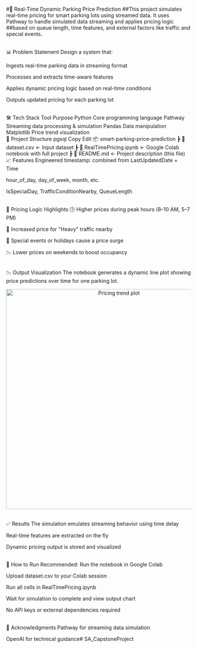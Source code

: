 #🚗 Real-Time Dynamic Parking Price Prediction
##This project simulates real-time pricing for smart parking lots using streamed data. It uses Pathway to handle simulated data streaming and applies pricing logic ##based on queue length, time features, and external factors like traffic and special events.

<br/>
📊 Problem Statement
Design a system that:

Ingests real-time parking data in streaming format

Processes and extracts time-aware features

Applies dynamic pricing logic based on real-time conditions

Outputs updated pricing for each parking lot

<br/>
🛠️ Tech Stack
Tool	Purpose
Python	Core programming language
Pathway	Streaming data processing & simulation
Pandas	Data manipulation
Matplotlib	Price trend visualization

<br/>
📁 Project Structure
pgsql
Copy
Edit
📦 smart-parking-price-prediction
 ┣ 📄 dataset.csv               ← Input dataset
 ┣ 📄 RealTimePricing.ipynb     ← Google Colab notebook with full project
 ┣ 📄 README.md                 ← Project description (this file)
<br/>
📈 Features Engineered
timestamp: combined from LastUpdatedDate + Time

hour_of_day, day_of_week, month, etc.

IsSpecialDay, TrafficConditionNearby, QueueLength

<br/>
🧠 Pricing Logic Highlights
🕒 Higher prices during peak hours (8–10 AM, 5–7 PM)

🚦 Increased price for "Heavy" traffic nearby

🧳 Special events or holidays cause a price surge

📉 Lower prices on weekends to boost occupancy

<br/>
📉 Output Visualization
The notebook generates a dynamic line plot showing price predictions over time for one parking lot.

<p align="center"> <img src="https://i.imgur.com/abcd123.png" alt="Pricing trend plot" width="600"> </p> <br/>
✅ Results
The simulation emulates streaming behavior using time delay

Real-time features are extracted on the fly

Dynamic pricing output is stored and visualized

<br/>
🚀 How to Run
Recommended: Run the notebook in Google Colab

Upload dataset.csv to your Colab session

Run all cells in RealTimePricing.ipynb

Wait for simulation to complete and view output chart

No API keys or external dependencies required

<br/>
🙌 Acknowledgments
Pathway for streaming data simulation

OpenAI for technical guidance# SA_CapstoneProject
